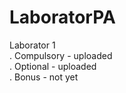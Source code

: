 # LaboratorPA
Laborator 1
<br>
.  Compulsory - uploaded
<br>
.  Optional - uploaded
<br>
.  Bonus - not yet
  
